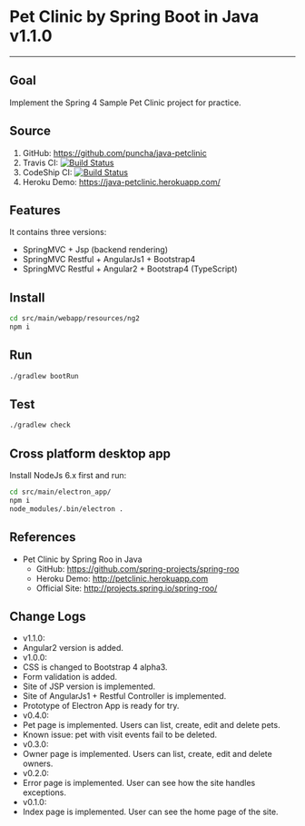 # Pet Clinic by Spring Boot in Java v1.1.0

------

## Goal
Implement the Spring 4 Sample Pet Clinic project for practice.

## Source
1. GitHub: https://github.com/puncha/java-petclinic
2. Travis CI: [![Build Status](https://travis-ci.org/puncha/java-petclinic.svg)](https://travis-ci.org/puncha/java-petclinic)
3. CodeShip CI: [![Build Status](https://codeship.com/projects/4b274a90-45f7-0134-2d77-0aad117e5610/status)](https://codeship.com/projects/168779)
4. Heroku Demo: https://java-petclinic.herokuapp.com/

## Features
It contains three versions:
 - SpringMVC + Jsp (backend rendering)
 - SpringMVC Restful + AngularJs1 + Bootstrap4
 - SpringMVC Restful + Angular2 + Bootstrap4 (TypeScript)

## Install
```bash
cd src/main/webapp/resources/ng2
npm i
```

## Run
```bash
./gradlew bootRun
```

## Test
```bash
./gradlew check
```

## Cross platform desktop app
Install NodeJs 6.x first and run:
```bash
cd src/main/electron_app/
npm i
node_modules/.bin/electron .
```

## References
- Pet Clinic by Spring Roo in Java
  - GitHub: https://github.com/spring-projects/spring-roo
  - Heroku Demo: http://petclinic.herokuapp.com
  - Official Site: http://projects.spring.io/spring-roo/

## Change Logs
 - v1.1.0:
  - Angular2 version is added.
 - v1.0.0:
  - CSS is changed to Bootstrap 4 alpha3.
  - Form validation is added.
  - Site of JSP version is implemented. 
  - Site of AngularJs1 + Restful Controller is implemented.
  - Prototype of Electron App is ready for try.
 - v0.4.0:
  - Pet page is implemented. Users can list, create, edit and delete pets.
  - Known issue: pet with visit events fail to be deleted.
 - v0.3.0:
  - Owner page is implemented. Users can list, create, edit and delete owners.
 - v0.2.0:
  - Error page is implemented. User can see how the site handles exceptions.
 - v0.1.0:
  - Index page is implemented. User can see the home page of the site.
